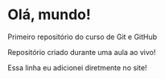 # Olá, mundo!
 Primeiro repositório do curso de Git e GitHub

 Repositório criado durante uma aula ao vivo!

 Essa linha eu adicionei diretmente no site!
